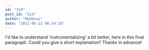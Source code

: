 ```yaml
---
id: "319"
post_id: "313"
author: "Myddvai"
date: "2011-05-22 06:54:16"
---
```

I'd like to understand 'instrumentalizing' a bit better, here in this final paragraph. Could you give a short explanation? Thanks in advance!
